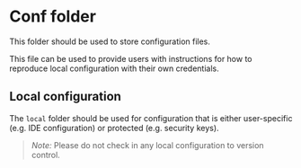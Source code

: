 # Conf folder

This folder should be used to store configuration files.

This file can be used to provide users with instructions for how to reproduce local configuration with their own credentials. 

## Local configuration

The `local` folder should be used for configuration that is either user-specific (e.g. IDE configuration) or protected (e.g. security keys).

> *Note:* Please do not check in any local configuration to version control.

